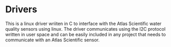 # Drivers
This is a linux driver wriiten in C to interface with the Atlas Scientific water quality sensors using linux.
The driver communicates using the I2C protocol written in user space and can be easily included in any project that needs to communicate with an Atlas Scientific sensor.
